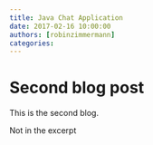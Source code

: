 ```yaml
---
title: Java Chat Application
date: 2017-02-16 10:00:00
authors: [robinzimmermann]
categories:
---
```


# Second blog post

This is the second blog.

<!--more-->

Not in the excerpt